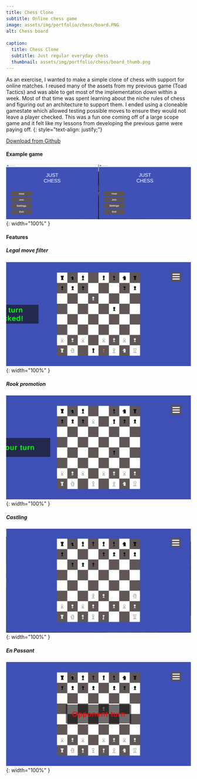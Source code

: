 ```yaml
---
title: Chess Clone
subtitle: Online chess game
image: assets/img/portfolio/chess/board.PNG
alt: Chess board

caption:
  title: Chess Clone
  subtitle: Just regular everyday chess
  thumbnail: assets/img/portfolio/chess/board_thumb.png
---
```



As an exercise, I wanted to make a simple clone of chess with support for online matches. I reused many of the assets from my previous game (Toad Tactics) and was able to get most of the implementation down within a week. Most of that time was spent learning about the niche rules of chess and figuring out an architecture to support them. I ended using a cloneable gamestate which allowed testing possible moves to ensure they would not leave a player checked. This was a fun one coming off of a large scope game and it felt like my lessons from developing the previous game were paying off.
{: style="text-align: justify;"}

[Download from Github](https://github.com/yochie/ChessClone/releases)

#### Example game

![Full game](assets/img/portfolio/chess/gifs/full_game.gif){: width="100%" }

#### Features

##### Legal move filter
![Full game](assets/img/portfolio/chess/gifs/legal_moves.gif){: width="100%" }

##### Rook promotion
![Full game](assets/img/portfolio/chess/gifs/promotion.gif){: width="100%" }

##### Castling
![Full game](assets/img/portfolio/chess/gifs/castling.gif){: width="100%" }

##### En Passant
![Full game](assets/img/portfolio/chess/gifs/passant.gif){: width="100%" }



